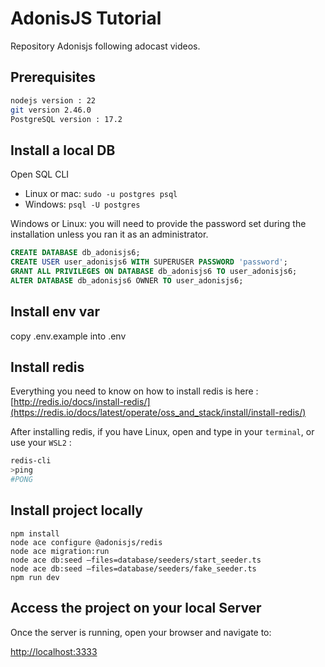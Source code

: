 # AdonisJS Tutorial

Repository Adonisjs following adocast videos.

## Prerequisites

```bash
nodejs version : 22
git version 2.46.0
PostgreSQL version : 17.2
```

## Install a local DB

Open SQL CLI

- Linux or mac: `sudo -u postgres psql`
- Windows: `psql -U postgres`

Windows or Linux: you will need to provide the password set during the installation unless you ran it as an administrator.

```sql
CREATE DATABASE db_adonisjs6;
CREATE USER user_adonisjs6 WITH SUPERUSER PASSWORD 'password';
GRANT ALL PRIVILEGES ON DATABASE db_adonisjs6 TO user_adonisjs6;
ALTER DATABASE db_adonisjs6 OWNER TO user_adonisjs6;
```

## Install env var

copy .env.example into .env

## Install redis

Everything you need to know on how to install redis is here :
[http://redis.io/docs/install-redis/](https://redis.io/docs/latest/operate/oss_and_stack/install/install-redis/)

After installing redis, if you have Linux, open and type in your `terminal`, or use your `WSL2` :

```bash
redis-cli
>ping
#PONG
```

## Install project locally

```shell
npm install
node ace configure @adonisjs/redis
node ace migration:run
node ace db:seed —files=database/seeders/start_seeder.ts
node ace db:seed —files=database/seeders/fake_seeder.ts
npm run dev
```

## Access the project on your local Server

Once the server is running, open your browser and navigate to:

<http://localhost:3333>

